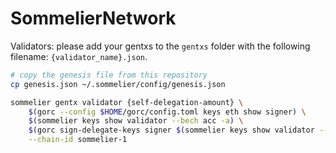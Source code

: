 # SommelierNetwork

Validators: please add your gentxs to the `gentxs` folder with the following filename: `{validator_name}.json`.

```bash
# copy the genesis file from this repository
cp genesis.json ~/.sommelier/config/genesis.json

sommelier gentx validator {self-delegation-amount} \
    $(gorc --config $HOME/gorc/config.toml keys eth show signer) \
    $(sommelier keys show validator --bech acc -a) \
    $(gorc sign-delegate-keys signer $(sommelier keys show validator --bech acc -a) 1) \
    --chain-id sommelier-1
```